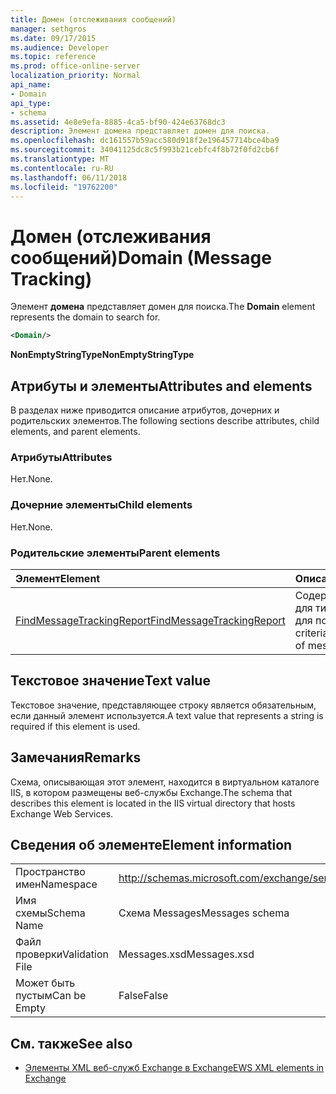 ```yaml
---
title: Домен (отслеживания сообщений)
manager: sethgros
ms.date: 09/17/2015
ms.audience: Developer
ms.topic: reference
ms.prod: office-online-server
localization_priority: Normal
api_name:
- Domain
api_type:
- schema
ms.assetid: 4e8e9efa-8885-4ca5-bf90-424e63768dc3
description: Элемент домена представляет домен для поиска.
ms.openlocfilehash: dc161557b59acc580d918f2e196457714bce4ba9
ms.sourcegitcommit: 34041125dc8c5f993b21cebfc4f8b72f0fd2cb6f
ms.translationtype: MT
ms.contentlocale: ru-RU
ms.lasthandoff: 06/11/2018
ms.locfileid: "19762200"
---
```

# <a name="domain-message-tracking"></a><span data-ttu-id="1ace1-103">Домен (отслеживания сообщений)</span><span class="sxs-lookup"><span data-stu-id="1ace1-103">Domain (Message Tracking)</span></span>

<span data-ttu-id="1ace1-104">Элемент **домена** представляет домен для поиска.</span><span class="sxs-lookup"><span data-stu-id="1ace1-104">The **Domain** element represents the domain to search for.</span></span> 
  
```XML
<Domain/>
```

 <span data-ttu-id="1ace1-105">**NonEmptyStringType**</span><span class="sxs-lookup"><span data-stu-id="1ace1-105">**NonEmptyStringType**</span></span>
## <a name="attributes-and-elements"></a><span data-ttu-id="1ace1-106">Атрибуты и элементы</span><span class="sxs-lookup"><span data-stu-id="1ace1-106">Attributes and elements</span></span>

<span data-ttu-id="1ace1-107">В разделах ниже приводится описание атрибутов, дочерних и родительских элементов.</span><span class="sxs-lookup"><span data-stu-id="1ace1-107">The following sections describe attributes, child elements, and parent elements.</span></span>
  
### <a name="attributes"></a><span data-ttu-id="1ace1-108">Атрибуты</span><span class="sxs-lookup"><span data-stu-id="1ace1-108">Attributes</span></span>

<span data-ttu-id="1ace1-109">Нет.</span><span class="sxs-lookup"><span data-stu-id="1ace1-109">None.</span></span>
  
### <a name="child-elements"></a><span data-ttu-id="1ace1-110">Дочерние элементы</span><span class="sxs-lookup"><span data-stu-id="1ace1-110">Child elements</span></span>

<span data-ttu-id="1ace1-111">Нет.</span><span class="sxs-lookup"><span data-stu-id="1ace1-111">None.</span></span>
  
### <a name="parent-elements"></a><span data-ttu-id="1ace1-112">Родительские элементы</span><span class="sxs-lookup"><span data-stu-id="1ace1-112">Parent elements</span></span>

|<span data-ttu-id="1ace1-113">**Элемент**</span><span class="sxs-lookup"><span data-stu-id="1ace1-113">**Element**</span></span>|<span data-ttu-id="1ace1-114">**Описание**</span><span class="sxs-lookup"><span data-stu-id="1ace1-114">**Description**</span></span>|
|:-----|:-----|
|[<span data-ttu-id="1ace1-115">FindMessageTrackingReport</span><span class="sxs-lookup"><span data-stu-id="1ace1-115">FindMessageTrackingReport</span></span>](findmessagetrackingreport.md) <br/> |<span data-ttu-id="1ace1-116">Содержит критерии для типов сообщений для поиска.</span><span class="sxs-lookup"><span data-stu-id="1ace1-116">Contains criteria for the types of messages to find.</span></span>  <br/> |
   
## <a name="text-value"></a><span data-ttu-id="1ace1-117">Текстовое значение</span><span class="sxs-lookup"><span data-stu-id="1ace1-117">Text value</span></span>

<span data-ttu-id="1ace1-118">Текстовое значение, представляющее строку является обязательным, если данный элемент используется.</span><span class="sxs-lookup"><span data-stu-id="1ace1-118">A text value that represents a string is required if this element is used.</span></span>
  
## <a name="remarks"></a><span data-ttu-id="1ace1-119">Замечания</span><span class="sxs-lookup"><span data-stu-id="1ace1-119">Remarks</span></span>

<span data-ttu-id="1ace1-120">Схема, описывающая этот элемент, находится в виртуальном каталоге IIS, в котором размещены веб-службы Exchange.</span><span class="sxs-lookup"><span data-stu-id="1ace1-120">The schema that describes this element is located in the IIS virtual directory that hosts Exchange Web Services.</span></span>
  
## <a name="element-information"></a><span data-ttu-id="1ace1-121">Сведения об элементе</span><span class="sxs-lookup"><span data-stu-id="1ace1-121">Element information</span></span>

|||
|:-----|:-----|
|<span data-ttu-id="1ace1-122">Пространство имен</span><span class="sxs-lookup"><span data-stu-id="1ace1-122">Namespace</span></span>  <br/> |http://schemas.microsoft.com/exchange/services/2006/messages  <br/> |
|<span data-ttu-id="1ace1-123">Имя схемы</span><span class="sxs-lookup"><span data-stu-id="1ace1-123">Schema Name</span></span>  <br/> |<span data-ttu-id="1ace1-124">Схема Messages</span><span class="sxs-lookup"><span data-stu-id="1ace1-124">Messages schema</span></span>  <br/> |
|<span data-ttu-id="1ace1-125">Файл проверки</span><span class="sxs-lookup"><span data-stu-id="1ace1-125">Validation File</span></span>  <br/> |<span data-ttu-id="1ace1-126">Messages.xsd</span><span class="sxs-lookup"><span data-stu-id="1ace1-126">Messages.xsd</span></span>  <br/> |
|<span data-ttu-id="1ace1-127">Может быть пустым</span><span class="sxs-lookup"><span data-stu-id="1ace1-127">Can be Empty</span></span>  <br/> |<span data-ttu-id="1ace1-128">False</span><span class="sxs-lookup"><span data-stu-id="1ace1-128">False</span></span>  <br/> |
   
## <a name="see-also"></a><span data-ttu-id="1ace1-129">См. также</span><span class="sxs-lookup"><span data-stu-id="1ace1-129">See also</span></span>

- [<span data-ttu-id="1ace1-130">Элементы XML веб-служб Exchange в Exchange</span><span class="sxs-lookup"><span data-stu-id="1ace1-130">EWS XML elements in Exchange</span></span>](ews-xml-elements-in-exchange.md)

